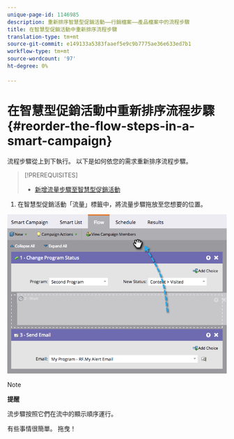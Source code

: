 ```yaml
---
unique-page-id: 1146985
description: 重新排序智慧型促銷活動——行銷檔案——產品檔案中的流程步驟
title: 在智慧型促銷活動中重新排序流程步驟
translation-type: tm+mt
source-git-commit: e149133a5383faaef5e9c9b7775ae36e633ed7b1
workflow-type: tm+mt
source-wordcount: '97'
ht-degree: 0%

---
```



# 在智慧型促銷活動中重新排序流程步驟 {#reorder-the-flow-steps-in-a-smart-campaign}

流程步驟從上到下執行。 以下是如何依您的需求重新排序流程步驟。

>[!PREREQUISITES]
>
>* [新增流量步驟至智慧型促銷活動](../../../../../product-docs/core-marketo-concepts/smart-campaigns/flow-actions/add-a-flow-step-to-a-smart-campaign.md)

>



1. 在智慧型促銷活動「流量」標籤中，將流量步驟拖放至您想要的位置。

![](assets/image2014-9-22-13-3a49-3a11.png)

>[!NOTE]
>
>**提醒**
>
>流步驟按照它們在流中的顯示順序運行。

有些事情很簡單。 拖曳！